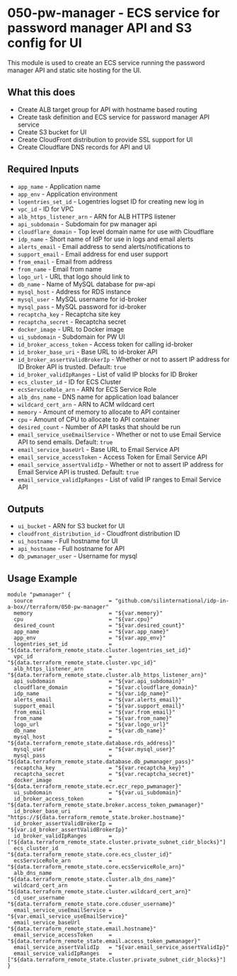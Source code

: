 # 050-pw-manager - ECS service for password manager API and S3 config for UI
This module is used to create an ECS service running the password manager API and static site hosting for the UI.

## What this does

 - Create ALB target group for API with hostname based routing
 - Create task definition and ECS service for password manager API service
 - Create S3 bucket for UI
 - Create CloudFront distribution to provide SSL support for UI
 - Create Cloudflare DNS records for API and UI

## Required Inputs

 - `app_name` - Application name
 - `app_env` - Application environment
 - `logentries_set_id` - Logentries logset ID for creating new log in
 - `vpc_id` - ID for VPC
 - `alb_https_listener_arn` - ARN for ALB HTTPS listener
 - `api_subdomain` - Subdomain for pw manager api
 - `cloudflare_domain` - Top level domain name for use with Cloudflare
 - `idp_name` - Short name of IdP for use in logs and email alerts
 - `alerts_email` - Email address to send alerts/notifications to
 - `support_email` - Email address for end user support
 - `from_email` - Email from address
 - `from_name` - Email from name
 - `logo_url` - URL that logo should link to
 - `db_name` - Name of MySQL database for pw-api
 - `mysql_host` - Address for RDS instance
 - `mysql_user` - MySQL username for id-broker
 - `mysql_pass` - MySQL password for id-broker
 - `recaptcha_key` - Recaptcha site key
 - `recaptcha_secret` - Recaptcha secret
 - `docker_image` - URL to Docker image
 - `ui_subdomain` - Subdomain for PW UI
 - `id_broker_access_token` - Access token for calling id-broker
 - `id_broker_base_uri` - Base URL to id-broker API
 - `id_broker_assertValidBrokerIp` - Whether or not to assert IP address for ID Broker API is trusted. Default: `true`
 - `id_broker_validIpRanges` - List of valid IP blocks for ID Broker
 - `ecs_cluster_id` - ID for ECS Cluster
 - `ecsServiceRole_arn` - ARN for ECS Service Role
 - `alb_dns_name` - DNS name for application load balancer
 - `wildcard_cert_arn` - ARN to ACM wildcard cert
 - `memory` - Amount of memory to allocate to API container
 - `cpu` - Amount of CPU to allocate to API container
 - `desired_count` - Number of API tasks that should be run
 - `email_service_useEmailService` - Whether or not to use Email Service API to send emails. Default: `true`
 - `email_service_baseUrl` - Base URL to Email Service API
 - `email_service_accessToken` - Access Token for Email Service API
 - `email_service_assertValidIp` - Whether or not to assert IP address for Email Service API is trusted. Default: `true`
 - `email_service_validIpRanges` - List of valid IP ranges to Email Service API

## Outputs

 - `ui_bucket` - ARN for S3 bucket for UI
 - `cloudfront_distribution_id` - Cloudfront distribution ID
 - `ui_hostname` - Full hostname for UI
 - `api_hostname` - Full hostname for API
 - `db_pwmanager_user` - Username for mysql

## Usage Example

```hcl
module "pwmanager" {
  source                        = "github.com/silinternational/idp-in-a-box//terraform/050-pw-manager"
  memory                        = "${var.memory}"
  cpu                           = "${var.cpu}"
  desired_count                 = "${var.desired_count}"
  app_name                      = "${var.app_name}"
  app_env                       = "${var.app_env}"
  logentries_set_id             = "${data.terraform_remote_state.cluster.logentries_set_id}"
  vpc_id                        = "${data.terraform_remote_state.cluster.vpc_id}"
  alb_https_listener_arn        = "${data.terraform_remote_state.cluster.alb_https_listener_arn}"
  api_subdomain                 = "${var.api_subdomain}"
  cloudflare_domain             = "${var.cloudflare_domain}"
  idp_name                      = "${var.idp_name}"
  alerts_email                  = "${var.alerts_email}"
  support_email                 = "${var.support_email}"
  from_email                    = "${var.from_email}"
  from_name                     = "${var.from_name}"
  logo_url                      = "${var.logo_url}"
  db_name                       = "${var.db_name}"
  mysql_host                    = "${data.terraform_remote_state.database.rds_address}"
  mysql_user                    = "${var.mysql_user}"
  mysql_pass                    = "${data.terraform_remote_state.database.db_pwmanager_pass}"
  recaptcha_key                 = "${var.recaptcha_key}"
  recaptcha_secret              = "${var.recaptcha_secret}"
  docker_image                  = "${data.terraform_remote_state.ecr.ecr_repo_pwmanager}"
  ui_subdomain                  = "${var.ui_subdomain}"
  id_broker_access_token        = "${data.terraform_remote_state.broker.access_token_pwmanager}"
  id_broker_base_uri            = "https://${data.terraform_remote_state.broker.hostname}"
  id_broker_assertValidBrokerIp = "${var.id_broker_assertValidBrokerIp}"
  id_broker_validIpRanges       = ["${data.terraform_remote_state.cluster.private_subnet_cidr_blocks}"]
  ecs_cluster_id                = "${data.terraform_remote_state.core.ecs_cluster_id}"
  ecsServiceRole_arn            = "${data.terraform_remote_state.core.ecsServiceRole_arn}"
  alb_dns_name                  = "${data.terraform_remote_state.cluster.alb_dns_name}"
  wildcard_cert_arn             = "${data.terraform_remote_state.cluster.wildcard_cert_arn}"
  cd_user_username              = "${data.terraform_remote_state.core.cduser_username}"
  email_service_useEmailService = "${var.email_service_useEmailService}"
  email_service_baseUrl         = "${data.terraform_remote_state.email.hostname}"
  email_service_accessToken     = "${data.terraform_remote_state.email.access_token_pwmanager}"
  email_service_assertValidIp   = "${var.email_service_assertValidIp}"
  email_service_validIpRanges   = ["${data.terraform_remote_state.cluster.private_subnet_cidr_blocks}"]
}
```
